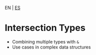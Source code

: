 <!-- MULTILANGUAJE MENU START -->
EN | [ES](https://lckpig.gitbook.io/es-practical-dev-handbook/typescript/advanced-types/intersection-types)
<!-- MULTILANGUAJE MENU END -->

# Intersection Types

- Combining multiple types with `&`
- Use cases in complex data structures 